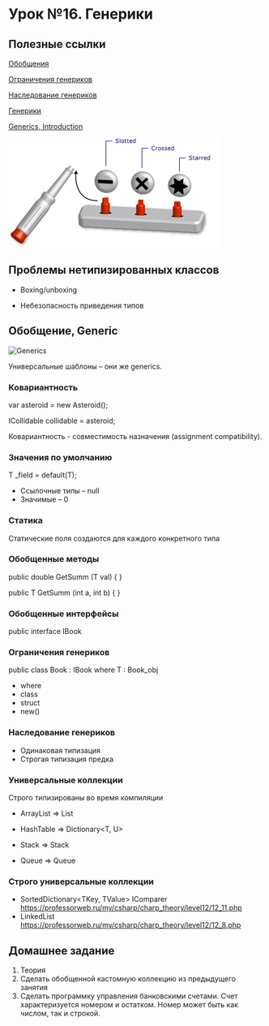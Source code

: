 # Урок №16. Генерики

## Полезные ссылки

[Обобщения](https://metanit.com/sharp/tutorial/3.12.php)

[Ограничения генериков](https://metanit.com/sharp/tutorial/3.38.php)

[Наследование генериков](https://metanit.com/sharp/tutorial/3.39.php)

[Генерики](https://docs.microsoft.com/ru-ru/dotnet/standard/generics/collections)

[Generics, Introduction](https://www.geeksforgeeks.org/c-sharp-generics-introduction/)

![Generics](/Module-3/images/generics.png)

## Проблемы нетипизированных классов

* Boxing/unboxing

* Небезопасность приведения типов

## Обобщение, Generic

![Generics](/Module-3/images/generics-c#.png)

Универсальные шаблоны – они же generics.

### Ковариантность

var asteroid = new Asteroid();
 
ICollidable collidable = asteroid;

Ковариантность - совместимость назначения (assignment compatibility).

### Значения по умолчанию

T _field = default(T);

* Ссылочные типы – null
* Значимые – 0

### Статика

Статические поля создаются для каждого конкретного типа

### Обобщенные методы

public double GetSumm<T> (T val)
{
}

public T GetSumm<T> (int a, int b)
{
}

### Обобщенные интерфейсы

public interface IBook<T>

### Ограничения генериков

public class Book<T> : IBook<T> where T : Book_obj

* where
* class
* struct
* new()

### Наследование генериков

* Одинаковая типизация
* Строгая типизация предка

### Универсальные коллекции

Строго типизированы во время компиляции

* ArrayList => List<T>

* HashTable => Dictionary<T, U>

* Stack => Stack<T>

* Queue => Queue<T>

### Строго универсальные коллекции

* SortedDictionary<TKey, TValue>
	IComparer<TKey>
	https://professorweb.ru/my/csharp/charp_theory/level12/12_11.php
* LinkedList<T>
	https://professorweb.ru/my/csharp/charp_theory/level12/12_8.php


## Домашнее задание

1. Теория
2. Сделать обобщенной кастомную коллекцию из предыдущего занятия
3. Сделать программку управления банковскими счетами. Счет характеризуется номером и остатком. 
Номер может быть как числом, так и строкой.